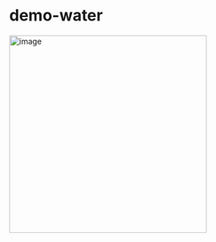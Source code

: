 # demo-water

<img width="355" alt="image" src="https://user-images.githubusercontent.com/7971419/188290968-34ee0c48-87ef-4e1e-860b-0328d6e67964.png">
